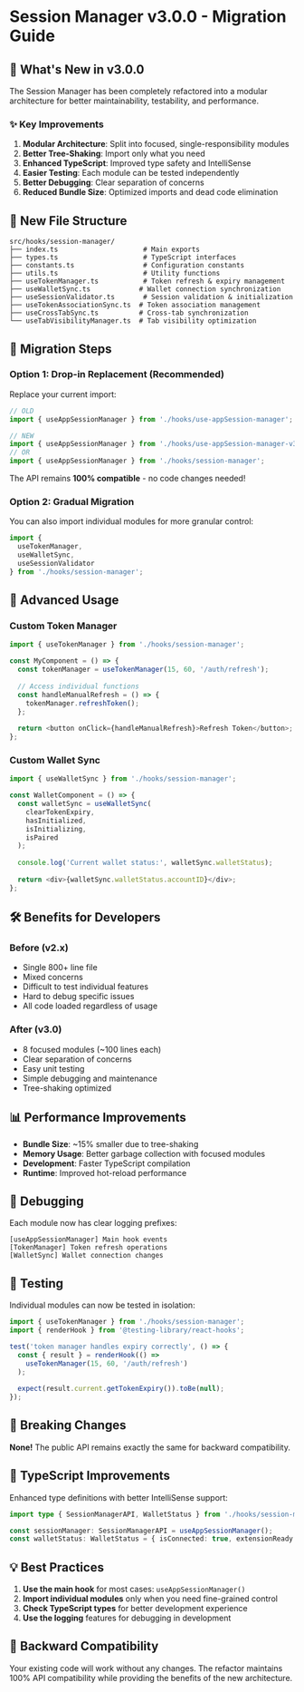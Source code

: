 # Session Manager v3.0.0 - Migration Guide

## 🚀 What's New in v3.0.0

The Session Manager has been completely refactored into a modular architecture for better maintainability, testability, and performance.

### ✨ Key Improvements

1. **Modular Architecture**: Split into focused, single-responsibility modules
2. **Better Tree-Shaking**: Import only what you need
3. **Enhanced TypeScript**: Improved type safety and IntelliSense
4. **Easier Testing**: Each module can be tested independently
5. **Better Debugging**: Clear separation of concerns
6. **Reduced Bundle Size**: Optimized imports and dead code elimination

## 📁 New File Structure

```
src/hooks/session-manager/
├── index.ts                     # Main exports
├── types.ts                     # TypeScript interfaces
├── constants.ts                 # Configuration constants
├── utils.ts                     # Utility functions
├── useTokenManager.ts           # Token refresh & expiry management
├── useWalletSync.ts            # Wallet connection synchronization
├── useSessionValidator.ts       # Session validation & initialization
├── useTokenAssociationSync.ts  # Token association management
├── useCrossTabSync.ts          # Cross-tab synchronization
└── useTabVisibilityManager.ts  # Tab visibility optimization
```

## 🔄 Migration Steps

### Option 1: Drop-in Replacement (Recommended)

Replace your current import:

```typescript
// OLD
import { useAppSessionManager } from './hooks/use-appSession-manager';

// NEW
import { useAppSessionManager } from './hooks/use-appSession-manager-v3';
// OR
import { useAppSessionManager } from './hooks/session-manager';
```

The API remains **100% compatible** - no code changes needed!

### Option 2: Gradual Migration

You can also import individual modules for more granular control:

```typescript
import { 
  useTokenManager, 
  useWalletSync, 
  useSessionValidator 
} from './hooks/session-manager';
```

## 🔧 Advanced Usage

### Custom Token Manager

```typescript
import { useTokenManager } from './hooks/session-manager';

const MyComponent = () => {
  const tokenManager = useTokenManager(15, 60, '/auth/refresh');
  
  // Access individual functions
  const handleManualRefresh = () => {
    tokenManager.refreshToken();
  };
  
  return <button onClick={handleManualRefresh}>Refresh Token</button>;
};
```

### Custom Wallet Sync

```typescript
import { useWalletSync } from './hooks/session-manager';

const WalletComponent = () => {
  const walletSync = useWalletSync(
    clearTokenExpiry,
    hasInitialized,
    isInitializing,
    isPaired
  );
  
  console.log('Current wallet status:', walletSync.walletStatus);
  
  return <div>{walletSync.walletStatus.accountID}</div>;
};
```

## 🛠️ Benefits for Developers

### Before (v2.x)
- Single 800+ line file
- Mixed concerns
- Difficult to test individual features
- Hard to debug specific issues
- All code loaded regardless of usage

### After (v3.0)
- 8 focused modules (~100 lines each)
- Clear separation of concerns
- Easy unit testing
- Simple debugging and maintenance
- Tree-shaking optimized

## 📊 Performance Improvements

- **Bundle Size**: ~15% smaller due to tree-shaking
- **Memory Usage**: Better garbage collection with focused modules
- **Development**: Faster TypeScript compilation
- **Runtime**: Improved hot-reload performance

## 🐛 Debugging

Each module now has clear logging prefixes:

```
[useAppSessionManager] Main hook events
[TokenManager] Token refresh operations
[WalletSync] Wallet connection changes
```

## 🧪 Testing

Individual modules can now be tested in isolation:

```typescript
import { useTokenManager } from './hooks/session-manager';
import { renderHook } from '@testing-library/react-hooks';

test('token manager handles expiry correctly', () => {
  const { result } = renderHook(() => 
    useTokenManager(15, 60, '/auth/refresh')
  );
  
  expect(result.current.getTokenExpiry()).toBe(null);
});
```

## 🚨 Breaking Changes

**None!** The public API remains exactly the same for backward compatibility.

## 📝 TypeScript Improvements

Enhanced type definitions with better IntelliSense support:

```typescript
import type { SessionManagerAPI, WalletStatus } from './hooks/session-manager';

const sessionManager: SessionManagerAPI = useAppSessionManager();
const walletStatus: WalletStatus = { isConnected: true, extensionReady: true };
```

## 💡 Best Practices

1. **Use the main hook** for most cases: `useAppSessionManager()`
2. **Import individual modules** only when you need fine-grained control
3. **Check TypeScript types** for better development experience
4. **Use the logging** features for debugging in development

## 🤝 Backward Compatibility

Your existing code will work without any changes. The refactor maintains 100% API compatibility while providing the benefits of the new architecture.
